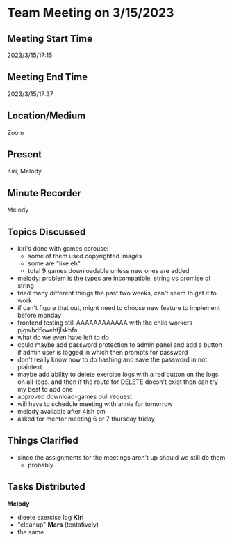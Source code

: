 # Team Meeting on 3/15/2023

## Meeting Start Time
2023/3/15/17:15

## Meeting End Time
2023/3/15/17:37

## Location/Medium
Zoom

## Present
Kiri, Melody

## Minute Recorder
Melody

## Topics Discussed
- kiri's done with games carousel
  - some of them used copyrighted images
  - some are "like eh"
  - total 9 games downloadable unless new ones are added
- melody: problem is the types are incompatible, string vs promise of string
- tried many different things the past two weeks, can't seem to get it to work
- if can't figure that out, might need to choose new feature to implement before monday
- frontend testing still AAAAAAAAAAAA with the child workers pjqwhdfkwehfjlskhfa
- what do we even have left to do
- could maybe add password protection to admin panel and add a button if admin user is logged in which then prompts for password
- don't really know how to do hashing and save the password in not plaintext
- maybe add ability to delete exercise logs with a red button on the logs on all-logs. and then if the route for DELETE doesn't exist then can try my best to add one
- approved download-games pull request
- will have to schedule meeting with annie for tomorrow
- melody available after 4ish pm
- asked for mentor meeting 6 or 7 thursday friday
## Things Clarified
- since the assignments for the meetings aren't up should we still do them
  - probably
## Tasks Distributed
**Melody**
- dleete exercise log
**Kiri**
- "cleanup"
**Mars** (tentatively)
- the same
